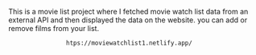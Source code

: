 This is a movie list project where I fetched movie watch list data from an external API and then displayed the data on the website. you can add or remove films from your list.                                                 
                   
                    htps://moviewatchlist1.netlify.app/      
 
